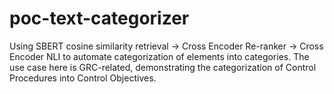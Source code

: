 # poc-text-categorizer
Using SBERT cosine similarity retrieval -> Cross Encoder Re-ranker -> Cross Encoder NLI to automate categorization of elements into categories. The use case here is GRC-related, demonstrating the categorization of Control Procedures into Control Objectives. 
